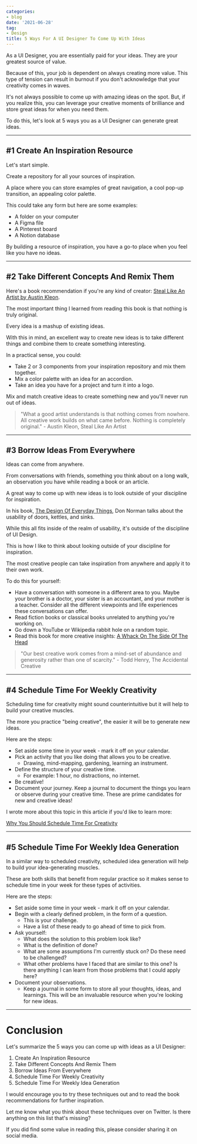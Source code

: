 ```yaml
---
categories:
- blog
date: '2021-06-28'
tag:
- Design
title: 5 Ways For A UI Designer To Come Up With Ideas
---
```


As a UI Designer, you are essentially paid for your ideas. They are your greatest source of value.

Because of this, your job is dependent on always creating more value. This type of tension can result in burnout if you don't acknowledge that your creativity comes in waves.

It's not always possible to come up with amazing ideas on the spot. But, if you realize this, you can leverage your creative moments of brilliance and store great ideas for when you need them.

To do this, let's look at 5 ways you as a UI Designer can generate great ideas.

---

## #1 Create An Inspiration Resource

Let's start simple. 

Create a repository for all your sources of inspiration. 

A place where you can store examples of great navigation, a cool pop-up transition, an appealing color palette. 

This could take any form but here are some examples:

- A folder on your computer
- A Figma file
- A Pinterest board
- A Notion database

By building a resource of inspiration, you have a go-to place when you feel like you have no ideas.

---

## #2 Take Different Concepts And Remix Them

Here's a book recommendation if you're any kind of creator: [Steal Like An Artist by Austin Kleon](/steal-like-an-artist-austin-kleon/).

The most important thing I learned from reading this book is that nothing is truly original.

Every idea is a mashup of existing ideas.

With this in mind, an excellent way to create new ideas is to take different things and combine them to create something interesting.

In a practical sense, you could:

- Take 2 or 3 components from your inspiration repository and mix them together.
- Mix a color palette with an idea for an accordion.
- Take an idea you have for a project and turn it into a logo.

Mix and match creative ideas to create something new and you'll never run out of ideas.

> "What a good artist understands is that nothing comes from nowhere. All creative work builds on what came before. Nothing is completely original." - Austin Kleon, Steal Like An Artist

---

## #3 Borrow Ideas From Everywhere 

Ideas can come from anywhere. 

From conversations with friends, something you think about on a long walk, an observation you have while reading a book or an article.

A great way to come up with new ideas is to look outside of your discipline for inspiration.

In his book, [The Design Of Everyday Things](https://amzn.to/3i9oDHI), Don Norman talks about the usability of doors, kettles, and sinks. 

While this all fits inside of the realm of usability, it's outside of the discipline of UI Design. 

This is how I like to think about looking outside of your discipline for inspiration.

The most creative people can take inspiration from anywhere and apply it to their own work.

To do this for yourself:

- Have a conversation with someone in a different area to you. Maybe your brother is a doctor, your sister is an accountant, and your mother is a teacher. Consider all the different viewpoints and life experiences these conversations can offer.
- Read fiction books or classical books unrelated to anything you're working on.
- Go down a YouTube or Wikipedia rabbit hole on a random topic.
- Read this book for more creative insights: [A Whack On The Side Of The Head](https://www.amazon.com/Whack-Side-Head-More-Creative/dp/0446404667?dchild=1&keywords=whack+on+the+side+of+the+head&qid=1614773537&s=books&sr=1-1&linkCode=ll1&tag=mishacreatrix-20&linkId=539c7d9eb6bd7e4ffbc42b0a9c4a3cdd&language=en_US&ref_=as_li_ss_tl)

> "Our best creative work comes from a mind-set of abundance and generosity rather than one of scarcity."  - Todd Henry, The Accidental Creative

---

## #4 Schedule Time For Weekly Creativity

Scheduling time for creativity might sound counterintuitive but it will help to build your creative muscles.

The more you practice "being creative", the easier it will be to generate new ideas.

Here are the steps:

- Set aside some time in your week - mark it off on your calendar.
- Pick an activity that you like doing that allows you to be creative.
  - Drawing, mind-mapping, gardening, learning an instrument.
- Define the structure of your creative time.
  - For example: 1 hour, no distractions, no internet.
- Be creative! 
- Document your journey. Keep a journal to document the things you learn or observe during your creative time. These are prime candidates for new and creative ideas!

I wrote more about this topic in this article if you'd like to learn more:

[Why You Should Schedule Time For Creativity](/schedule-time-for-creativity)

---

## #5 Schedule Time For Weekly Idea Generation

In a similar way to scheduled creativity, scheduled idea generation will help to build your idea-generating muscles.

These are both skills that benefit from regular practice so it makes sense to schedule time in your week for these types of activities.

Here are the steps:

- Set aside some time in your week - mark it off on your calendar.
- Begin with a clearly defined problem, in the form of a question. 
  - This is your challenge. 
  - Have a list of these ready to go ahead of time to pick from.
- Ask yourself:
  - What does the solution to this problem look like?
  - What is the definition of done?
  - What are some assumptions I'm currently stuck on? Do these need to be challenged?
  - What other problems have I faced that are similar to this one? Is there anything I can learn from those problems that I could apply here?
- Document your observations.
  - Keep a journal in some form to store all your thoughts, ideas, and learnings. This will be an invaluable resource when you're looking for new ideas.

---

# Conclusion

Let's summarize the 5 ways you can come up with ideas as a UI Designer:

1. Create An Inspiration Resource
2. Take Different Concepts And Remix Them
3. Borrow Ideas From Everywhere
4. Schedule Time For Weekly Creativity
5. Schedule Time For Weekly Idea Generation

I would encourage you to try these techniques out and to read the book recommendations for further inspiration.

Let me know what you think about these techniques over on Twitter. Is there anything on this list that's missing?

If you did find some value in reading this, please consider sharing it on social media.